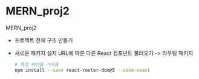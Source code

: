 # MERN_proj2
MERN_proj2

- 프로젝트 전체 구조 만들기
- 새로운 패키지 설치
URL에 따른 다른 React 컴포넌트 불러오기 -> 라우팅 패키지

    ```bash
    # 특정 버전을 가져옴
    npm install --save react-router-dom@5 --save-exact
    ```

